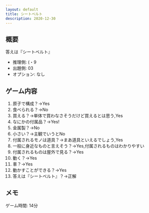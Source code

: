 ```yaml
---
layout: default
title: シートベルト
description: 2020-12-30
---
```


## 概要

答えは『シートベルト』

- 推理側: (・9
- 出題側: 03
- オプション: なし

## ゲーム内容

1. 原子で構成？→Yes
2. 食べられる？→No
3. 買える？→単体で買わなさそうだけど買えるとは思う,Yes
4. なにかの付属品？→Yes!
5. 金属製？→No
6. 小さい？→主観でいうとNo
7. 付属されるモノは道具？→まあ道具といえるでしょう,Yes
8. 一般に身近なものと言えそう？→Yes,付属されるものはわかりやすい
9. 付属されるものは屋外で見る？→Yes
10. 動く？→Yes
11. 車？→Yes
12. 動かすことができる？→Yes
13. 答えは『シートベルト』？→正解

## メモ

ゲーム時間: 14分
